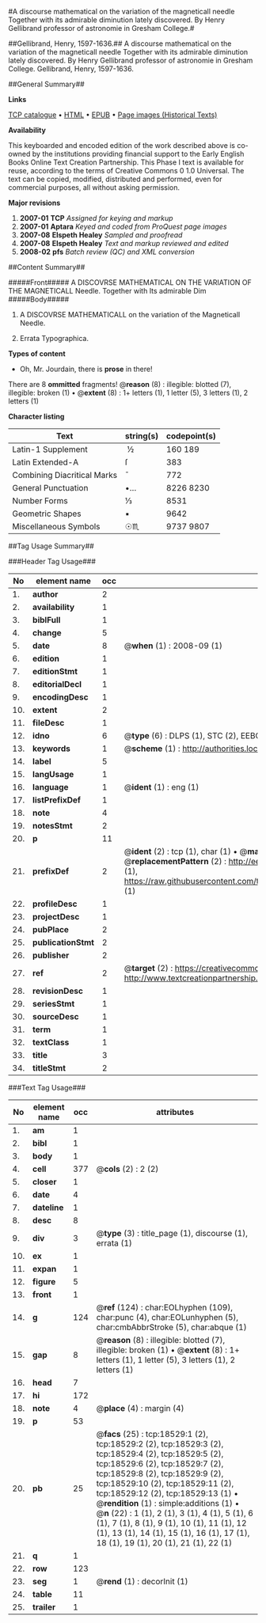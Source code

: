 #A discourse mathematical on the variation of the magneticall needle Together with its admirable diminution lately discovered. By Henry Gellibrand professor of astronomie in Gresham College.#

##Gellibrand, Henry, 1597-1636.##
A discourse mathematical on the variation of the magneticall needle Together with its admirable diminution lately discovered. By Henry Gellibrand professor of astronomie in Gresham College.
Gellibrand, Henry, 1597-1636.

##General Summary##

**Links**

[TCP catalogue](http://www.ota.ox.ac.uk/tcp/)  • 
[HTML](http://tei.it.ox.ac.uk/tcp/Texts-HTML/free/A01/A01586.html)  • 
[EPUB](http://tei.it.ox.ac.uk/tcp/Texts-EPUB/free/A01/A01586.epub) • 
[Page images (Historical Texts)](https://data.historicaltexts.jisc.ac.uk/view?pubId=eebo-99853160e&pageId=eebo-99853160e-18529-1)

**Availability**

This keyboarded and encoded edition of the
	       work described above is co-owned by the institutions
	       providing financial support to the Early English Books
	       Online Text Creation Partnership. This Phase I text is
	       available for reuse, according to the terms of Creative
	       Commons 0 1.0 Universal. The text can be copied,
	       modified, distributed and performed, even for
	       commercial purposes, all without asking permission.

**Major revisions**

1. __2007-01__ __TCP__ *Assigned for keying and markup*
1. __2007-01__ __Aptara__ *Keyed and coded from ProQuest page images*
1. __2007-08__ __Elspeth Healey__ *Sampled and proofread*
1. __2007-08__ __Elspeth Healey__ *Text and markup reviewed and edited*
1. __2008-02__ __pfs__ *Batch review (QC) and XML conversion*

##Content Summary##

#####Front#####
A
DISCOVRSE
MATHEMATICAL
ON THE VARIATION
OF THE MAGNETICALL
Needle.
Together with Its admirable Dim
#####Body#####

1. A
DISCOVRSE MATHEMATICALL
on the variation of the
Magneticall Needle.

1. Errata Typographica.

**Types of content**

  * Oh, Mr. Jourdain, there is **prose** in there!

There are 8 **ommitted** fragments! 
 @__reason__ (8) : illegible: blotted (7), illegible: broken (1)  •  @__extent__ (8) : 1+ letters (1), 1 letter (5), 3 letters (1), 2 letters (1)

**Character listing**


|Text|string(s)|codepoint(s)|
|---|---|---|
|Latin-1 Supplement| ½|160 189|
|Latin Extended-A|ſ|383|
|Combining             Diacritical Marks|̄|772|
|General Punctuation|•…|8226 8230|
|Number Forms|⅓|8531|
|Geometric Shapes|▪|9642|
|Miscellaneous Symbols|☉♏|9737 9807|

##Tag Usage Summary##

###Header Tag Usage###

|No|element name|occ|attributes|
|---|---|---|---|
|1.|__author__|2||
|2.|__availability__|1||
|3.|__biblFull__|1||
|4.|__change__|5||
|5.|__date__|8| @__when__ (1) : 2008-09 (1)|
|6.|__edition__|1||
|7.|__editionStmt__|1||
|8.|__editorialDecl__|1||
|9.|__encodingDesc__|1||
|10.|__extent__|2||
|11.|__fileDesc__|1||
|12.|__idno__|6| @__type__ (6) : DLPS (1), STC (2), EEBO-CITATION (1), PROQUEST (1), VID (1)|
|13.|__keywords__|1| @__scheme__ (1) : http://authorities.loc.gov/ (1)|
|14.|__label__|5||
|15.|__langUsage__|1||
|16.|__language__|1| @__ident__ (1) : eng (1)|
|17.|__listPrefixDef__|1||
|18.|__note__|4||
|19.|__notesStmt__|2||
|20.|__p__|11||
|21.|__prefixDef__|2| @__ident__ (2) : tcp (1), char (1)  •  @__matchPattern__ (2) : ([0-9\-]+):([0-9IVX]+) (1), (.+) (1)  •  @__replacementPattern__ (2) : http://eebo.chadwyck.com/downloadtiff?vid=$1&page=$2 (1), https://raw.githubusercontent.com/textcreationpartnership/Texts/master/tcpchars.xml#$1 (1)|
|22.|__profileDesc__|1||
|23.|__projectDesc__|1||
|24.|__pubPlace__|2||
|25.|__publicationStmt__|2||
|26.|__publisher__|2||
|27.|__ref__|2| @__target__ (2) : https://creativecommons.org/publicdomain/zero/1.0/ (1), http://www.textcreationpartnership.org/docs/. (1)|
|28.|__revisionDesc__|1||
|29.|__seriesStmt__|1||
|30.|__sourceDesc__|1||
|31.|__term__|1||
|32.|__textClass__|1||
|33.|__title__|3||
|34.|__titleStmt__|2||


###Text Tag Usage###

|No|element name|occ|attributes|
|---|---|---|---|
|1.|__am__|1||
|2.|__bibl__|1||
|3.|__body__|1||
|4.|__cell__|377| @__cols__ (2) : 2 (2)|
|5.|__closer__|1||
|6.|__date__|4||
|7.|__dateline__|1||
|8.|__desc__|8||
|9.|__div__|3| @__type__ (3) : title_page (1), discourse (1), errata (1)|
|10.|__ex__|1||
|11.|__expan__|1||
|12.|__figure__|5||
|13.|__front__|1||
|14.|__g__|124| @__ref__ (124) : char:EOLhyphen (109), char:punc (4), char:EOLunhyphen (5), char:cmbAbbrStroke (5), char:abque (1)|
|15.|__gap__|8| @__reason__ (8) : illegible: blotted (7), illegible: broken (1)  •  @__extent__ (8) : 1+ letters (1), 1 letter (5), 3 letters (1), 2 letters (1)|
|16.|__head__|7||
|17.|__hi__|172||
|18.|__note__|4| @__place__ (4) : margin (4)|
|19.|__p__|53||
|20.|__pb__|25| @__facs__ (25) : tcp:18529:1 (2), tcp:18529:2 (2), tcp:18529:3 (2), tcp:18529:4 (2), tcp:18529:5 (2), tcp:18529:6 (2), tcp:18529:7 (2), tcp:18529:8 (2), tcp:18529:9 (2), tcp:18529:10 (2), tcp:18529:11 (2), tcp:18529:12 (2), tcp:18529:13 (1)  •  @__rendition__ (1) : simple:additions (1)  •  @__n__ (22) : 1 (1), 2 (1), 3 (1), 4 (1), 5 (1), 6 (1), 7 (1), 8 (1), 9 (1), 10 (1), 11 (1), 12 (1), 13 (1), 14 (1), 15 (1), 16 (1), 17 (1), 18 (1), 19 (1), 20 (1), 21 (1), 22 (1)|
|21.|__q__|1||
|22.|__row__|123||
|23.|__seg__|1| @__rend__ (1) : decorInit (1)|
|24.|__table__|11||
|25.|__trailer__|1||
